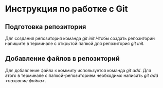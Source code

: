 # Инструкция по работке с Git 

## Подготовка репозитория 
Для создания репозитория команда *git init*.Чтобы создать репозиторий напишите в терминале с открытой папкой для репозитория *git init*.

## Добавление файлов в репозиторий 
Для добавление файла к коммиту используется команда *git add*. Для этого в терминале с папкой-репозиторием необходимо написать *git add <название файла>*.